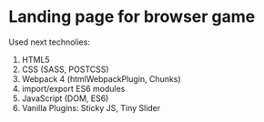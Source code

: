 # Landing page for browser game

Used next technolies:
1) HTML5
2) CSS (SASS, POSTCSS)
3) Webpack 4 (htmlWebpackPlugin, Chunks)
4) import/export ES6 modules
5) JavaScript (DOM, ES6)
6) Vanilla Plugins: Sticky JS, Tiny Slider

